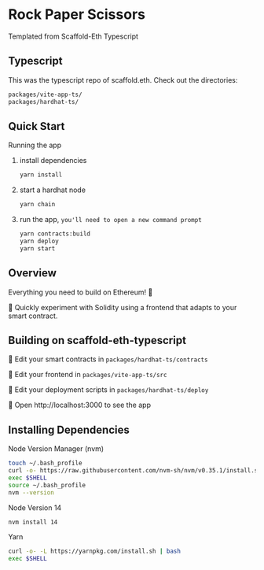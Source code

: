 # Rock Paper Scissors
Templated from Scaffold-Eth Typescript

## Typescript

This was the typescript repo of scaffold.eth. Check out the directories:

```bash
packages/vite-app-ts/
packages/hardhat-ts/
```

## Quick Start

Running the app

1. install dependencies

   ```bash
   yarn install
   ```

2. start a hardhat node

   ```bash
   yarn chain
   ```

3. run the app, `you'll need to open a new command prompt`

   ```bash
   yarn contracts:build
   yarn deploy
   yarn start
   ```

## Overview

Everything you need to build on Ethereum! 🚀

🧪 Quickly experiment with Solidity using a frontend that adapts to your smart contract.

## Building on scaffold-eth-typescript

🔏 Edit your smart contracts in `packages/hardhat-ts/contracts`

📝 Edit your frontend in `packages/vite-app-ts/src`

💼 Edit your deployment scripts in `packages/hardhat-ts/deploy`

📱 Open http://localhost:3000 to see the app

## Installing Dependencies

Node Version Manager (nvm)
```bash
touch ~/.bash_profile
curl -o- https://raw.githubusercontent.com/nvm-sh/nvm/v0.35.1/install.sh | bash
exec $SHELL
source ~/.bash_profile
nvm --version
```
Node Version 14
```bash
nvm install 14
```
Yarn
```bash
curl -o- -L https://yarnpkg.com/install.sh | bash
exec $SHELL
```

